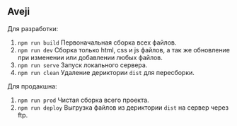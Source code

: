 Aveji
---

Для разработки:
1. ```npm run build``` Первоначальная сборка всех файлов.
2. ```npm run dev``` Сборка только html, css и js файлов, а так же обновление при изменении или добавлении любых файлов.
3. ```npm run serve``` Запуск локального сервера.
4. ```npm run clean``` Удаление дериктории ```dist``` для пересборки.

Для продакшна:
1. ```npm run prod``` Чистая сборка всего проекта.
2. ```npm run deploy``` Выгрузка файлов из дериктории ```dist``` на сервер через ftp.

